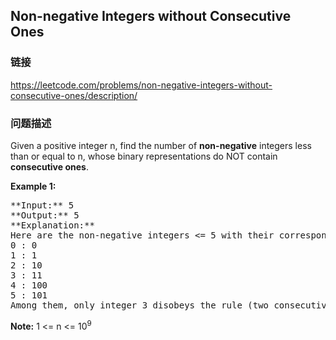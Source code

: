 ## Non-negative Integers without Consecutive Ones  
### 链接  
https://leetcode.com/problems/non-negative-integers-without-consecutive-ones/description/  
### 问题描述
Given a positive integer n, find the number of **non-negative** integers less than or equal to n, whose binary representations do NOT contain **consecutive ones**.

**Example 1:**<br />
<pre>
**Input:** 5
**Output:** 5
**Explanation:** 
Here are the non-negative integers <= 5 with their corresponding binary representations:
0 : 0
1 : 1
2 : 10
3 : 11
4 : 100
5 : 101
Among them, only integer 3 disobeys the rule (two consecutive ones) and the other 5 satisfy the rule. 
</pre>


**Note:**
1 <= n <= 10<sup>9</sup>

